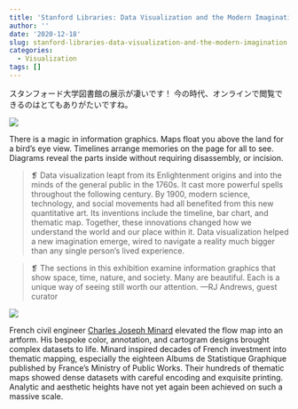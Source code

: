 ```yaml
---
title: 'Stanford Libraries: Data Visualization and the Modern Imagination'
author: ''
date: '2020-12-18'
slug: stanford-libraries-data-visualization-and-the-modern-imagination
categories:
  - Visualization
tags: []
---
```

スタンフォード大学図書館の展示が凄いです！
今の時代、オンラインで閲覧できるのはとてもありがたいですね。  

![](/post/2020-12-18-stanford-libraries-data-visualization-and-the-modern-imagination/index_files/stanford1.png)  

There is a magic in information graphics. Maps float you above the land for a bird’s eye view. Timelines arrange memories on the page for all to see. Diagrams reveal the parts inside without requiring disassembly, or incision.  

>❡ Data visualization leapt from its Enlightenment origins and into the minds of the general public in the 1760s. It cast more powerful spells throughout the following century. By 1900, modern science, technology, and social movements had all benefited from this new quantitative art. Its inventions include the timeline, bar chart, and thematic map. Together, these innovations changed how we understand the world and our place within it. Data visualization helped a new imagination emerge, wired to navigate a reality much bigger than any single person’s lived experience.  

>❡ The sections in this exhibition examine information graphics that show space, time, nature, and society. Many are beautiful. Each is a unique way of seeing still worth our attention. —RJ Andrews, guest curator  

![](/post/2020-12-18-stanford-libraries-data-visualization-and-the-modern-imagination/index_files/stanford2.png)  

French civil engineer [Charles Joseph Minard](https://exhibits.stanford.edu/dataviz/feature/french-chartography) elevated the flow map into an artform. His bespoke color, annotation, and cartogram designs brought complex datasets to life. Minard inspired decades of French investment into thematic mapping, especially the eighteen Albums de Statistique Graphique published by France’s Ministry of Public Works. Their hundreds of thematic maps showed dense datasets with careful encoding and exquisite printing. Analytic and aesthetic heights have not yet again been achieved on such a massive scale.




